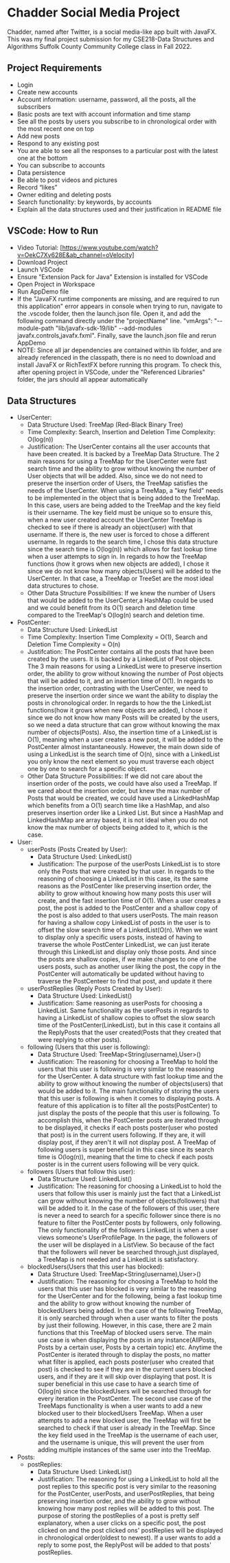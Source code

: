 
# Chadder Social Media Project

Chadder, named after Twitter, is a social media-like app built with JavaFX. This was my final project submission for my CSE218-Data Structures and Algorithms Suffolk County Community College class in Fall 2022.

## Project Requirements

- Login
- Create new accounts
- Account information: username, password, all the posts, all the subscribers
- Basic posts are text with account information and time stamp
- See all the posts by users you subscribe to in chronological order with the most recent one on top
- Add new posts
- Respond to any existing post
- You are able to see all the responses to a particular post with the latest one at the bottom
- You can subscribe to accounts
- Data persistence
- Be able to post videos and pictures
- Record “likes”
- Owner editing and deleting posts
- Search functionality: by keywords, by accounts
- Explain all the data structures used and their justification in README file
## VSCode: How to Run

* Video Tutorial: [https://www.youtube.com/watch?v=OekC7Xv628E&ab_channel=oVelocity]
* Download Project
* Launch VSCode
* Ensure "Extension Pack for Java" Extension is installed for VSCode
* Open Project in Workspace
* Run AppDemo file
* If the "JavaFX runtime components are missing, and are required to run this application" error appears in console when trying to run, navigate to the .vscode folder, then the launch.json file. Open it, and add the following command directly under the "projectName" line. "vmArgs": "--module-path \"lib/javafx-sdk-19/lib\" --add-modules javafx.controls,javafx.fxml". Finally, save the launch.json file and rerun AppDemo
* NOTE: Since all jar dependencies are contained within lib folder, and are already referenced in the classpath, there is no need to download and install JavaFX or RichTextFX before running this program. To check this, after opening project in VSCode, under the "Referenced Libraries" folder, the jars should all appear automatically

## Data Structures

-  UserCenter: 
    * Data Structure Used: TreeMap (Red-Black Binary Tree)
    * Time Complexity: Search, Insertion and Deletion Time Complexity: O(log(n))
    * Justification:   The UserCenter contains all the user accounts that have been     created. It is backed by a TreeMap Data Structure. The 2 main reasons for using a TreeMap for the 
	   UserCenter were fast search time and the ability to grow without knowing the number of User objects that will be added. Also, since we do not need to preserve 
	   the insertion order of Users, the TreeMap satisfies the needs of the UserCenter. When using a TreeMap, a "key field" needs to be implemented in the object that 
	   is being added to the TreeMap. In this case, users are being added to the TreeMap and the key field is their username. The key field must be unique so to ensure 
	   this, when a new user created account the UserCenter TreeMap is checked to see if there is already an object(user) with that username. If there is, the new user
	   is forced to chose a different username. In regards to the search time, I chose this data structure since the search time is O(log(n)) which allows for fast 
	   lookup time when a user attempts to sign in. In regards to how the TreeMap functions (how it grows when new objects are added), I chose it since we do not know 
	   how many objects(Users) will be added to the UserCenter. In that case, a TreeMap or TreeSet are the most ideal data structures to chose.   
    * Other Data Structure Possibilities: If we knew the number of Users that would be added to the UserCenter,a HashMap could be used and we could 
	   benefit from its O(1) search and deletion time compared to the TreeMap's O(log(n) search and deletion time.
- PostCenter:
    * Data Structure Used: LinkedList
    * Time Complexity:  Insertion Time Complexity = O(1),  Search and Deletion Time Complexity = O(n)
    * Justifcation: The PostCenter contains all the posts that have been created by the users. It is backed by a LinkedList of Post
	   objects. The 3 main reasons for using a LinkedList were to preserve insertion order, the ability to grow without knowing the number of Post objects that will
	   be added to it, and an insertion time of O(1). In regards to the insertion order, contrasting with the UserCenter, we need to preserve the insertion order since 
	   we want the ability to display the posts in chronological order. In regards to how the the LinkedList functions(how it grows when new objects are added), I chose 
	   it since we do not know how many Posts will be created by the users, so we need a data structure that can grow without knowing the max number of objects(Posts). 
	   Also, the insertion time of a LinkedList is O(1), meaning when a user creates a new post, it will be added to the PostCenter almost instantaneously. However, the 
	   main down side of using a LinkedList is the search time of O(n), since with a LinkedList you only know the next element so you must traverse each object one by
	   one to search for a specific object.
    * Other Data Structure Possibilities: If we did not care about the insertion order of the posts, we could have also used a TreeMap. If we cared 
	   about the insertion order, but knew the max number of Posts that would be created, we could have used a LinkedHashMap which benefits from a O(1) search time like 
	   a HashMap, and also preserves insertion order like a Linked List. But since a HashMap and LinkedHashMap are array based, it is not ideal when you
	   do not know the max number of objects being added to it, which is the case.
- User:
    * userPosts (Posts Created by User):
        * Data Structure Used: LinkedList<Post>()
        * Justification: The purpose of the userPosts LinkedList is to store only the Posts that were created by that user. In regards to the reasoning of choosing a 
	      LinkedList in this case, its the same reasons as the PostCenter like preserving  insertion order, the ability to grow without knowing how many posts this user will create, and the fast insertion time of O(1). When a user creates a post, the post is added to the PostCenter and a shallow copy of the post is also added to that users userPosts. The main reason for having a shallow copy LinkedList of posts in the user is to offset the slow search time of a LinkedList(O(n). When we want to display only a specific users posts, instead of having to traverse the whole PostCenter LinkedList, we can just iterate through this LinkedList and display only those posts. And since the posts are shallow copies, if we make changes to one of the users posts, such as another user liking the post, the copy in the  PostCenter will automatically be updated without having to traverse the PostCenteer to find that post, and update it there
    * userPostReplies (Reply Posts Created by User):
        * Data Structure Used: LinkedList<ReplyPost>()
        * Justification: Same reasoning as userPosts for choosing a LinkedList. Same functionality as the userPosts in regards to having a LinkedList of shallow copies to offset the slow search time of the PostCenter(LinkedList), but in this case it contains all the ReplyPosts that the user created(Posts that they created that were replying to other posts).
    * following (Users that this user is following):
        * Data Structure Used: TreeMap<String(username),User>()
        * Justification: The reasoning for choosing a TreeMap to hold the users that this user is following is very similar to the reasoning for the UserCenter. A data structure with fast lookup time and the ability to grow without knowing the number of objects(users) that would be added to it. The main functionality of storing the users that this user is following is when it comes to displaying posts. A feature of this application is to filter all the posts(PostCenter) to just display the posts of the people that this user is following. To accomplish this, when the PostCenter posts are iterated through to be displayed, it checks if each posts poster(user who posted that post) is in the current users following. If they are, it will display post, if they aren't it will not display post. A TreeMap of following users is super beneficial in this case since its search time is O(log(n)), meaning that the time to check if each posts poster is in the current users following will be very quick.
    * followers (Users that follow this user): 
        * Data Structure Used: LinkedList<User>()
        * Justification: The reasoning for choosing a LinkedList to hold the users that follow this user is mainly just the fact that a LinkedList can grow without knowing the number of objects(followers) that will be added to it. In the case of the followers of this user, there is never a need to search for a specific follower since there is no feature to filter the PostCenter posts by followers, only following. The only functionality of the followers LinkedList is when a user views someone's UserProfilePage. In the page, the followers of the user will be displayed in a ListView. So because of the fact that the followers will never be searched through,just displayed, a TreeMap is not needed and a LinkedList is satisfactory.
    * blockedUsers(Users that this user has blocked): 
        * Data Structure Used: TreeMap<String(username),User>()
        * Justification: The reasoning for choosing a TreeMap to hold the users that this user has blocked is very similar to the reasoning for the UserCenter and for the following, being a fast lookup time and the ability to grow without knowing the number of blockedUsers being added. In the case of the following TreeMap, it is only searched through when a user wants to filter the posts by just their following. However, in this case, there are 2 main functions that this TreeMap of blocked users serve. The main use case is when displaying the posts in any instance(AllPosts, Posts by a certain user, Posts by a certain topic) etc. Anytime the PostCenter is iterated through to display the posts, no matter what filter is applied, each posts poster(user who created that post) is checked to see if they are in the current users blocked users, and if they are it will skip over displaying that post. It is super beneficial in this use case to have a search time of O(log(n) since the blockedUsers will be searched through for every iteration in the PostCenter. The second use case of the TreeMaps functionality is when a user wants to add a new blocked user to their blockedUsers TreeMap. When a user attempts to add a new blocked user, the TreeMap will first be searched to check if that user is already in the TreeMap. Since the key field used in the TreeMap is the username of each user, and the username is unique, this will prevent the user from adding multiple instances of the same user into the TreeMap.
- Posts: 
    * postReplies:
        * Data Structure Used: LinkedList<ReplyPost>()
        * Justification: The reasoning for using a LinkedList to hold all the post replies to this specific post is very similar to the reasoning for the PostCenter, userPosts, and userPostReplies, that being preserving insertion order, and the ability to grow without knowing how many post replies will be added to this post. The purpose of storing the postReplies of a post is pretty self explanatory, when a user clicks on a specific post, the post clicked on and the post clicked ons' postReplies will be displayed in chronological order(oldest to newest). If a user wants to add a reply to some post, the ReplyPost will be added to that posts' postReplies.
    
